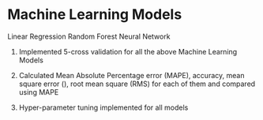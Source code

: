 # Machine Learning Models

Linear Regression
Random Forest
Neural Network

1) Implemented 5-cross validation for all the above Machine Learning Models

2) Calculated Mean Absolute Percentage error (MAPE), accuracy, mean square error (), root mean square (RMS) for each of them and compared using MAPE 

3) Hyper-parameter tuning implemented for all models
